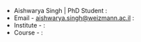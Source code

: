 
* Aishwarya Singh | PhD Student :
* Email - aishwarya.singh@weizmann.ac.il :
* Institute - [](https://www.weizmann.ac.il/pages/) : 
* Course - [](https://szabgab.com/ ) :
